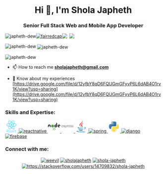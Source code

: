 <h1 align="center">Hi 👋, I'm Shola Japheth</h1>
<h3 align="center">Senior Full Stack Web and Mobile App Developer</h3>

<p align="center" style="display: flex;"> 
  <img src="https://komarev.com/ghpvc/?username=japheth-dew&label=Profile%20views&color=0e75b6&style=flat" alt="japheth-dew" /> 
 <a href="https://twitter.com/fairredcap" target="blank"><img src="https://img.shields.io/twitter/follow/fairredcap?logo=twitter&style=for-the-badge" alt="fairredcap" /></a> 

  <a href="mailto:sholajapheth@gmail.com" target="_blank">
  <img src="https://img.shields.io/badge/email me-%23D14836.svg?&style=for-the-badge&logo=gmail&logoColor=white" />
</a>&nbsp;&nbsp;
  <a href="https://wa.me/2347052053780?text=Hello Zubair" target="_blank">
  <img src="https://img.shields.io/badge/WHATSAPP-%2325D366.svg?&style=for-the-badge&logo=whatsapp&logoColor=white" />
</a>&nbsp;&nbsp;
</p>

<p><img align="left" src="https://github-readme-stats.vercel.app/api/top-langs?username=japheth-dew&show_icons=true&locale=en&layout=compact" alt="japheth-dew" /></p>

<p>&nbsp;<img align="center" src="https://github-readme-stats.vercel.app/api?username=japheth-dew&show_icons=true&locale=en" alt="japheth-dew" /></p>

<p><img align="center" src="https://github-readme-streak-stats.herokuapp.com/?user=japheth-dew&" alt="japheth-dew" /></p>

- 📫 How to reach me **sholajapheth@gmail.com**

- 📄 Know about my experiences [https://drive.google.com/file/d/12yfbY8qD6FQUGmGFyvP6L6dAB4O1rv1K/view?usp=sharing](https://drive.google.com/file/d/12yfbY8qD6FQUGmGFyvP6L6dAB4O1rv1K/view?usp=sharing)

<h3 align="left">Skills and Expertise:</h3>
<p align="left"> 
  <a href="https://reactjs.org/" target="_blank" rel="noreferrer"> <img src="https://raw.githubusercontent.com/devicons/devicon/master/icons/react/react-original-wordmark.svg" alt="react" width="40" height="40"/> </a>
  <a href="https://reactnative.dev/" target="_blank" rel="noreferrer"> <img src="https://reactnative.dev/img/header_logo.svg" alt="reactnative" width="40" height="40"/> </a>
  <a href="https://nodejs.org/" target="_blank" rel="noreferrer"> <img src="https://raw.githubusercontent.com/devicons/devicon/master/icons/nodejs/nodejs-original-wordmark.svg" alt="nodejs" width="40" height="40"/> </a>
  <a href="https://expressjs.com/" target="_blank" rel="noreferrer"> <img src="https://raw.githubusercontent.com/devicons/devicon/master/icons/express/express-original-wordmark.svg" alt="express" width="40" height="40"/> </a>
  <a href="https://www.java.com" target="_blank" rel="noreferrer"> <img src="https://raw.githubusercontent.com/devicons/devicon/master/icons/java/java-original.svg" alt="java" width="40" height="40"/> </a>
  <a href="https://spring.io/" target="_blank" rel="noreferrer"> <img src="https://www.vectorlogo.zone/logos/springio/springio-icon.svg" alt="spring" width="40" height="40"/> </a>
  <a href="https://www.python.org" target="_blank" rel="noreferrer"> <img src="https://raw.githubusercontent.com/devicons/devicon/master/icons/python/python-original.svg" alt="python" width="40" height="40"/> </a>
  <a href="https://www.djangoproject.com/" target="_blank" rel="noreferrer"> <img src="https://cdn.worldvectorlogo.com/logos/django.svg" alt="django" width="40" height="40"/> </a>
  <a href="https://firebase.google.com/" target="_blank" rel="noreferrer"> <img src="https://www.vectorlogo.zone/logos/firebase/firebase-icon.svg" alt="firebase" width="40" height="40"/> </a>
</p>

<h3 align="left">Connect with me:</h3>
<p align="center">
<a href="https://dev.to/weevil" target="blank"><img align="center" src="https://raw.githubusercontent.com/rahuldkjain/github-profile-readme-generator/master/src/images/icons/Social/devto.svg" alt="weevil" height="30" width="40" /></a>
<a href="https://twitter.com/sholajapheth" target="blank"><img align="center" src="https://raw.githubusercontent.com/rahuldkjain/github-profile-readme-generator/master/src/images/icons/Social/twitter.svg" alt="sholajapheth" height="30" width="40" /></a>
<a href="https://linkedin.com/in/shola-japheth" target="blank"><img align="center" src="https://raw.githubusercontent.com/rahuldkjain/github-profile-readme-generator/master/src/images/icons/Social/linked-in-alt.svg" alt="shola-japheth" height="30" width="40" /></a>
<a href="https://stackoverflow.com/users/https://stackoverflow.com/users/14709832/shola-japheth" target="blank"><img align="center" src="https://raw.githubusercontent.com/rahuldkjain/github-profile-readme-generator/master/src/images/icons/Social/stack-overflow.svg" alt="https://stackoverflow.com/users/14709832/shola-japheth" height="30" width="40" /></a>
</p>
